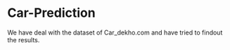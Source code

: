 # Car-Prediction
We have deal with the dataset of Car_dekho.com and have tried  to findout the results. 
